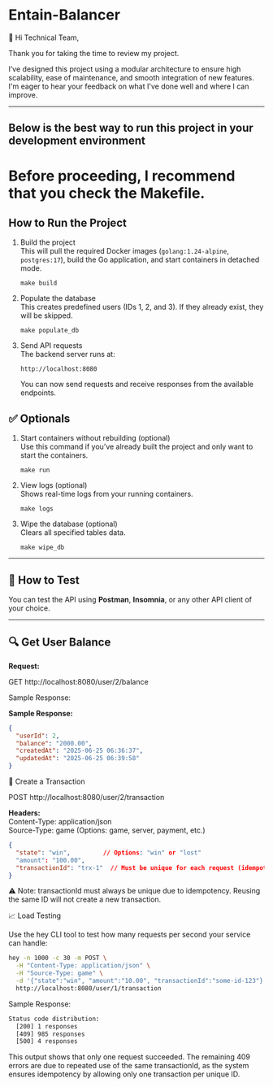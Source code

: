 # Entain-Balancer

👋 Hi Technical Team,

Thank you for taking the time to review my project.

I’ve designed this project using a modular architecture to ensure high scalability, ease of maintenance, and smooth integration of new features. I'm eager to hear your feedback on what I've done well and where I can improve.

---

## Below is the best way to run this project in your development environment

# Before proceeding, I recommend that you check the Makefile.

## How to Run the Project

1. Build the project  
   This will pull the required Docker images (`golang:1.24-alpine`, `postgres:17`), build the Go application, and start containers in detached mode.

   ``make build``

2. Populate the database  
   This creates predefined users (IDs 1, 2, and 3). If they already exist, they will be skipped.

   ``make populate_db``


3. Send API requests  
   The backend server runs at:

   ``http://localhost:8080``

   You can now send requests and receive responses from the available endpoints.

## ✅ Optionals

1. Start containers without rebuilding (optional)  
   Use this command if you’ve already built the project and only want to start the containers.

   ``make run``

2. View logs (optional)  
   Shows real-time logs from your running containers.

   ``make logs``

3. Wipe the database (optional)  
   Clears all specified tables data.

   ``make wipe_db``

---

## 🧪 How to Test

You can test the API using **Postman**, **Insomnia**, or any other API client of your choice.

---

## 🔍 Get User Balance

**Request:**

GET http://localhost:8080/user/2/balance

Sample Response:

**Sample Response:**

```json
{
  "userId": 2,
  "balance": "2000.00",
  "createdAt": "2025-06-25 06:36:37",
  "updatedAt": "2025-06-25 06:39:58"
}
```

💸 Create a Transaction

POST http://localhost:8080/user/2/transaction

**Headers:**  
Content-Type: application/json<br>
Source-Type: game (Options: game, server, payment, etc.)

```json
{
  "state": "win",         // Options: "win" or "lost"
  "amount": "100.00",
  "transactionId": "trx-1"  // Must be unique for each request (idempotency)
}
```

⚠️ Note: transactionId must always be unique due to idempotency. Reusing the same ID will not create a new transaction.

📈 Load Testing

Use the hey CLI tool to test how many requests per second your service can handle:

```bash
hey -n 1000 -c 30 -m POST \
  -H "Content-Type: application/json" \
  -H "Source-Type: game" \
  -d '{"state":"win", "amount":"10.00", "transactionId":"some-id-123"}' \
  http://localhost:8080/user/1/transaction
```

Sample Response:

```bash
Status code distribution:
  [200] 1 responses
  [409] 985 responses
  [500] 4 responses
```

This output shows that only one request succeeded. The remaining 409 errors are due to repeated use of the same transactionId, as the system ensures idempotency by allowing only one transaction per unique ID.



